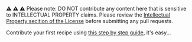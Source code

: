 :warning: :warning: :warning: Please note: DO NOT contribute any content here that is sensitive to INTELLECTUAL PROPERTY claims. Please review the [Intellectual Property secition of the License](LICENSE) before submitting any pull requests.

Contribute your first recipe using [this step by step guide](https://github.com/SAP-samples/cloud-integration-flow/wiki/Contributing-your-first-recipe), it's easy...
